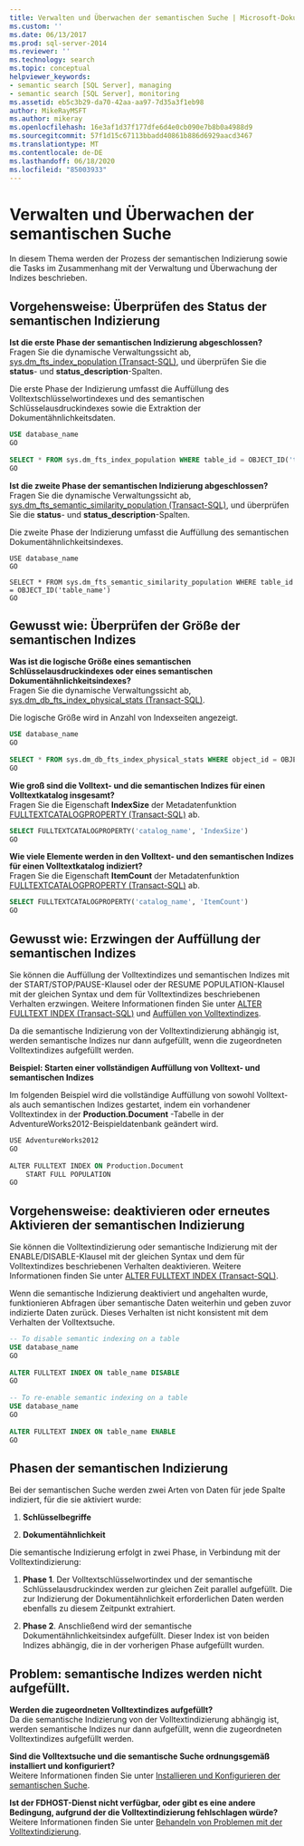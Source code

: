 ```yaml
---
title: Verwalten und Überwachen der semantischen Suche | Microsoft-Dokumentation
ms.custom: ''
ms.date: 06/13/2017
ms.prod: sql-server-2014
ms.reviewer: ''
ms.technology: search
ms.topic: conceptual
helpviewer_keywords:
- semantic search [SQL Server], managing
- semantic search [SQL Server], monitoring
ms.assetid: eb5c3b29-da70-42aa-aa97-7d35a3f1eb98
author: MikeRayMSFT
ms.author: mikeray
ms.openlocfilehash: 16e3af1d37f177dfe6d4e0cb090e7b8b0a4988d9
ms.sourcegitcommit: 57f1d15c67113bbadd40861b886d6929aacd3467
ms.translationtype: MT
ms.contentlocale: de-DE
ms.lasthandoff: 06/18/2020
ms.locfileid: "85003933"
---
```

# <a name="manage-and-monitor-semantic-search"></a>Verwalten und Überwachen der semantischen Suche
  In diesem Thema werden der Prozess der semantischen Indizierung sowie die Tasks im Zusammenhang mit der Verwaltung und Überwachung der Indizes beschrieben.  
  
##  <a name="how-to-check-the-status-of-semantic-indexing"></a><a name="HowToMonitorStatus"></a>Vorgehensweise: Überprüfen des Status der semantischen Indizierung  
 **Ist die erste Phase der semantischen Indizierung abgeschlossen?**  
 Fragen Sie die dynamische Verwaltungssicht ab, [sys.dm_fts_index_population &#40;Transact-SQL&#41;](/sql/relational-databases/system-dynamic-management-views/sys-dm-fts-index-population-transact-sql), und überprüfen Sie die **status**- und **status_description**-Spalten.  
  
 Die erste Phase der Indizierung umfasst die Auffüllung des Volltextschlüsselwortindexes und des semantischen Schlüsselausdruckindexes sowie die Extraktion der Dokumentähnlichkeitsdaten.  
  
```sql  
USE database_name  
GO  
  
SELECT * FROM sys.dm_fts_index_population WHERE table_id = OBJECT_ID('table_name')  
GO  
```  
  
 **Ist die zweite Phase der semantischen Indizierung abgeschlossen?**  
 Fragen Sie die dynamische Verwaltungssicht ab, [sys.dm_fts_semantic_similarity_population &#40;Transact-SQL&#41;](/sql/relational-databases/system-dynamic-management-views/sys-dm-fts-semantic-similarity-population-transact-sql), und überprüfen Sie die **status**- und **status_description**-Spalten.  
  
 Die zweite Phase der Indizierung umfasst die Auffüllung des semantischen Dokumentähnlichkeitsindexes.  
  
```wql  
USE database_name  
GO  
  
SELECT * FROM sys.dm_fts_semantic_similarity_population WHERE table_id = OBJECT_ID('table_name')  
GO  
```  
  
##  <a name="how-to-check-the-size-of-the-semantic-indexes"></a><a name="HowToCheckSize"></a>Gewusst wie: Überprüfen der Größe der semantischen Indizes  
 **Was ist die logische Größe eines semantischen Schlüsselausdruckindexes oder eines semantischen Dokumentähnlichkeitsindexes?**  
 Fragen Sie die dynamische Verwaltungssicht ab, [sys.dm_db_fts_index_physical_stats &#40;Transact-SQL&#41;](/sql/relational-databases/system-dynamic-management-views/sys-dm-db-fts-index-physical-stats-transact-sql).  
  
 Die logische Größe wird in Anzahl von Indexseiten angezeigt.  
  
```sql  
USE database_name  
GO  
  
SELECT * FROM sys.dm_db_fts_index_physical_stats WHERE object_id = OBJECT_ID('table_name')  
GO  
```  
  
 **Wie groß sind die Volltext- und die semantischen Indizes für einen Volltextkatalog insgesamt?**  
 Fragen Sie die Eigenschaft **IndexSize** der Metadatenfunktion [FULLTEXTCATALOGPROPERTY &#40;Transact-SQL&#41;](/sql/t-sql/functions/fulltextcatalogproperty-transact-sql) ab.  
  
```sql  
SELECT FULLTEXTCATALOGPROPERTY('catalog_name', 'IndexSize')  
GO  
```  
  
 **Wie viele Elemente werden in den Volltext- und den semantischen Indizes für einen Volltextkatalog indiziert?**  
 Fragen Sie die Eigenschaft **ItemCount** der Metadatenfunktion [FULLTEXTCATALOGPROPERTY &#40;Transact-SQL&#41;](/sql/t-sql/functions/fulltextcatalogproperty-transact-sql) ab.  
  
```sql  
SELECT FULLTEXTCATALOGPROPERTY('catalog_name', 'ItemCount')  
GO  
```  
  
##  <a name="how-to-force-the-population-of-the-semantic-indexes"></a><a name="HowToForcePopulation"></a>Gewusst wie: Erzwingen der Auffüllung der semantischen Indizes  
 Sie können die Auffüllung der Volltextindizes und semantischen Indizes mit der START/STOP/PAUSE-Klausel oder der RESUME POPULATION-Klausel mit der gleichen Syntax und dem für Volltextindizes beschriebenen Verhalten erzwingen. Weitere Informationen finden Sie unter [ALTER FULLTEXT INDEX &#40;Transact-SQL&#41;](/sql/t-sql/statements/alter-fulltext-index-transact-sql) und [Auffüllen von Volltextindizes](../indexes/indexes.md).  
  
 Da die semantische Indizierung von der Volltextindizierung abhängig ist, werden semantische Indizes nur dann aufgefüllt, wenn die zugeordneten Volltextindizes aufgefüllt werden.  
  
 **Beispiel: Starten einer vollständigen Auffüllung von Volltext- und semantischen Indizes**  
  
 Im folgenden Beispiel wird die vollständige Auffüllung von sowohl Volltext- als auch semantischen Indizes gestartet, indem ein vorhandener Volltextindex in der **Production.Document** -Tabelle in der AdventureWorks2012-Beispieldatenbank geändert wird.  
  
```vb  
USE AdventureWorks2012  
GO  
  
ALTER FULLTEXT INDEX ON Production.Document  
    START FULL POPULATION  
GO  
```  
  
##  <a name="how-to-disable-or-re-enable-semantic-indexing"></a><a name="HowToDisableIndexing"></a>Vorgehensweise: deaktivieren oder erneutes Aktivieren der semantischen Indizierung  
 Sie können die Volltextindizierung oder semantische Indizierung mit der ENABLE/DISABLE-Klausel mit der gleichen Syntax und dem für Volltextindizes beschriebenen Verhalten deaktivieren. Weitere Informationen finden Sie unter [ALTER FULLTEXT INDEX &#40;Transact-SQL&#41;](/sql/t-sql/statements/alter-fulltext-index-transact-sql).  
  
 Wenn die semantische Indizierung deaktiviert und angehalten wurde, funktionieren Abfragen über semantische Daten weiterhin und geben zuvor indizierte Daten zurück. Dieses Verhalten ist nicht konsistent mit dem Verhalten der Volltextsuche.  
  
```sql  
-- To disable semantic indexing on a table  
USE database_name  
GO  
  
ALTER FULLTEXT INDEX ON table_name DISABLE  
GO  
  
-- To re-enable semantic indexing on a table  
USE database_name  
GO  
  
ALTER FULLTEXT INDEX ON table_name ENABLE  
GO  
```  
  
##  <a name="phases-of-semantic-indexing"></a><a name="SemanticIndexing"></a>Phasen der semantischen Indizierung  
 Bei der semantischen Suche werden zwei Arten von Daten für jede Spalte indiziert, für die sie aktiviert wurde:  
  
1.  **Schlüsselbegriffe**  
  
2.  **Dokumentähnlichkeit**  
  
 Die semantische Indizierung erfolgt in zwei Phase, in Verbindung mit der Volltextindizierung:  
  
1.  **Phase 1**. Der Volltextschlüsselwortindex und der semantische Schlüsselausdruckindex werden zur gleichen Zeit parallel aufgefüllt. Die zur Indizierung der Dokumentähnlichkeit erforderlichen Daten werden ebenfalls zu diesem Zeitpunkt extrahiert.  
  
2.  **Phase 2**. Anschließend wird der semantische Dokumentähnlichkeitsindex aufgefüllt. Dieser Index ist von beiden Indizes abhängig, die in der vorherigen Phase aufgefüllt wurden.  
  
##  <a name="BestPracticeUnderstand"></a>   
##  <a name="problem-semantic-indexes-are-not-populated"></a><a name="ProblemNotPopulated"></a>Problem: semantische Indizes werden nicht aufgefüllt.  
 **Werden die zugeordneten Volltextindizes aufgefüllt?**  
 Da die semantische Indizierung von der Volltextindizierung abhängig ist, werden semantische Indizes nur dann aufgefüllt, wenn die zugeordneten Volltextindizes aufgefüllt werden.  
  
 **Sind die Volltextsuche und die semantische Suche ordnungsgemäß installiert und konfiguriert?**  
 Weitere Informationen finden Sie unter [Installieren und Konfigurieren der semantischen Suche](install-and-configure-semantic-search.md).  
  
 **Ist der FDHOST-Dienst nicht verfügbar, oder gibt es eine andere Bedingung, aufgrund der die Volltextindizierung fehlschlagen würde?**  
 Weitere Informationen finden Sie unter [Behandeln von Problemen mit der Volltextindizierung](troubleshoot-full-text-indexing.md).  
  
  
